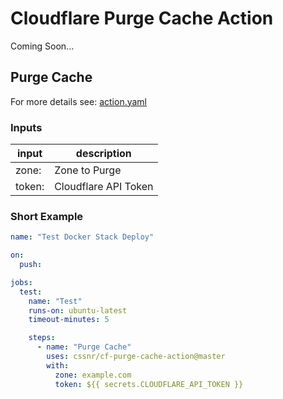 # Cloudflare Purge Cache Action

Coming Soon...

## Purge Cache

For more details see: [action.yaml](action.yaml)

### Inputs

| input  | description          |
|--------|----------------------|
| zone:  | Zone to Purge        |
| token: | Cloudflare API Token | 

### Short Example

```yaml
name: "Test Docker Stack Deploy"

on:
  push:

jobs:
  test:
    name: "Test"
    runs-on: ubuntu-latest
    timeout-minutes: 5

    steps:
      - name: "Purge Cache"
        uses: cssnr/cf-purge-cache-action@master
        with:
          zone: example.com
          token: ${{ secrets.CLOUDFLARE_API_TOKEN }}
```
